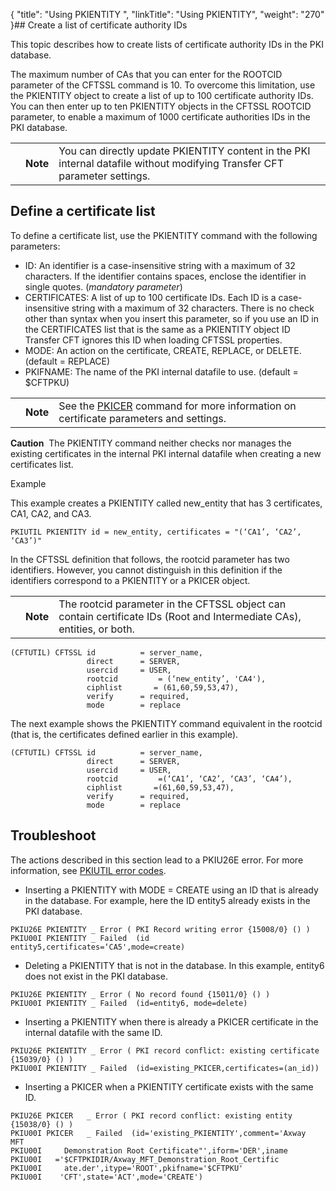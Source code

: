{
    "title": "Using PKIENTITY ",
    "linkTitle": "Using PKIENTITY",
    "weight": "270"
}## Create a list of certificate authority IDs

This topic describes how to create lists of certificate authority IDs in the PKI database.

The maximum number of CAs that you can enter for the ROOTCID parameter of the CFTSSL command is 10. To overcome this limitation, use the PKIENTITY object to create a list of up to 100 certificate authority IDs. You can then enter up to ten PKIENTITY objects in the CFTSSL ROOTCID parameter, to enable a maximum of 1000 certificate authorities IDs in the PKI database.

<table>
   <tbody>
      <tr>
         <td>         </td>
         <td><span><strong>Note</strong></span>         </td>
         <td>You can directly update PKIENTITY content in the PKI internal datafile without modifying Transfer CFT parameter settings.         </td>
      </tr>
   </tbody>
</table>

## Define a certificate list

To define a certificate list, use the PKIENTITY command with the following parameters:

-   ID: An identifier is a case-insensitive string with a maximum of 32 characters. If the identifier contains spaces, enclose the identifier in single quotes. (*mandatory* *parameter*)
-   CERTIFICATES: A list of up to 100 certificate IDs. Each ID is a case-insensitive string with a maximum of 32 characters. There is no check other than syntax when you insert this parameter, so if you use an ID in the CERTIFICATES list that is the same as a PKIENTITY object ID <span class="mc-variable axway_variables.Component_Short_Name variable">Transfer CFT</span> ignores this ID when loading CFTSSL properties.  
-   MODE: An action on the certificate, CREATE, REPLACE, or DELETE. (default = REPLACE)
-   PKIFNAME: The name of the PKI internal datafile to use. (default = $CFTPKU)

<table>
   <tbody>
      <tr>
         <td>         </td>
         <td><span><strong>Note</strong></span>         </td>
         <td>See the <a href="../using_the_pkicer_command">PKICER</a> command for more information on certificate parameters and settings.         </td>
      </tr>
   </tbody>
</table>

**Caution**  The PKIENTITY command neither checks nor manages the existing certificates in the internal PKI internal datafile when creating a new certificates list.

<span class="autonumber"></span>Example

This example creates a PKIENTITY called <span class="code">new\_entity</span> that has 3 certificates, <span class="code">CA1</span>, <span class="code">CA2</span>, and <span class="code">CA3</span>.


    PKIUTIL PKIENTITY id = new_entity, certificates = "(‘CA1’, ‘CA2’, ‘CA3’)"

In the CFTSSL definition that follows, the <span class="code">rootcid </span>parameter has two identifiers. However, you cannot distinguish in this definition if the identifiers correspond to a PKIENTITY or a PKICER object.

<table>
   <tbody>
      <tr>
         <td>         </td>
         <td><span><strong>Note</strong></span>         </td>
         <td>The <span class="code">rootcid </span>parameter in the CFTSSL object can contain certificate IDs (Root and Intermediate CAs), entities, or both.<br />
         </td>
      </tr>
   </tbody>
</table>


    (CFTUTIL) CFTSSL id          = server_name,
                     direct      = SERVER,
                     usercid     = USER,
                     rootcid         = (‘new_entity’, 'CA4'),
                     ciphlist       = (61,60,59,53,47),
                     verify      = required,
                     mode        = replace       

The next example shows the PKIENTITY command equivalent in the <span class="code">rootcid </span>(that is, the certificates defined earlier in this example).


    (CFTUTIL) CFTSSL id          = server_name,
                     direct      = SERVER, 
                     usercid     = USER,
                     rootcid         =(‘CA1’, ‘CA2’, ‘CA3’, ‘CA4’),
                     ciphlist       =(61,60,59,53,47),
                     verify      = required,
                     mode        = replace       

## Troubleshoot

The actions described in this section lead to a PKIU26E error. For more information, see [PKIUTIL error codes](../../../../troubleshoot_intro/messages_and_error_codes_start_here/pkiutil_error_codes).

-   Inserting a PKIENTITY with MODE = CREATE using an ID that is already in the database. For example, here the ID <span class="code">entity5</span> already exists in the PKI database.

<!-- -->


    PKIU26E PKIENTITY _ Error ( PKI Record writing error {15008/0} () )
    PKIU00I PKIENTITY _ Failed  (id entity5,certificates=‘CA5',mode=create)

-   Deleting a PKIENTITY that is not in the database. In this example, <span class="code">entity6</span> does not exist in the PKI database.

<!-- -->


    PKIU26E PKIENTITY _ Error ( No record found {15011/0} () )
    PKIU00I PKIENTITY _ Failed  (id=entity6, mode=delete)

-   Inserting a PKIENTITY when there is already a PKICER certificate in the internal datafile with the same ID.

<!-- -->


    PKIU26E PKIENTITY _ Error ( PKI record conflict: existing certificate {15039/0} () )
    PKIU00I PKIENTITY _ Failed  (id=existing_PKICER,certificates=(an_id))

-   Inserting a PKICER when a PKIENTITY certificate exists with the same ID.

<!-- -->


    PKIU26E PKICER   _ Error ( PKI record conflict: existing entity {15038/0} () )
    PKIU00I PKICER   _ Failed  (id='existing_PKIENTITY',comment='Axway MFT  
    PKIU00I     Demonstration Root Certificate"',iform='DER',iname  
    PKIU00I   ='$CFTPKIDIR/Axway_MFT_Demonstration_Root_Certific  
    PKIU00I     ate.der',itype='ROOT',pkifname='$CFTPKU'
    PKIU00I    'CFT',state='ACT',mode='CREATE')
